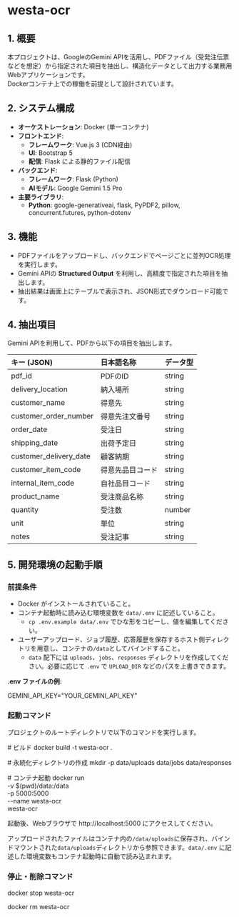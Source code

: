 # westa-ocr

## **1\. 概要**

本プロジェクトは、GoogleのGemini APIを活用し、PDFファイル（受発注伝票などを想定）から指定された項目を抽出し、構造化データとして出力する業務用Webアプリケーションです。  
Dockerコンテナ上での稼働を前提として設計されています。

## **2\. システム構成**

* **オーケストレーション**: Docker (単一コンテナ)
* **フロントエンド**:  
  * **フレームワーク**: Vue.js 3 (CDN経由)  
  * **UI**: Bootstrap 5  
  * **配信**: Flask による静的ファイル配信
* **バックエンド**:  
  * **フレームワーク**: Flask (Python)  
  * **AIモデル**: Google Gemini 1.5 Pro  
* **主要ライブラリ**:  
  * **Python**: google-generativeai, flask, PyPDF2, pillow, concurrent.futures, python-dotenv

## **3\. 機能**

* PDFファイルをアップロードし、バックエンドでページごとに並列OCR処理を実行します。  
* Gemini APIの **Structured Output** を利用し、高精度で指定された項目を抽出します。  
* 抽出結果は画面上にテーブルで表示され、JSON形式でダウンロード可能です。

## **4\. 抽出項目**

Gemini APIを利用して、PDFから以下の項目を抽出します。

| キー (JSON) | 日本語名称 | データ型 |
| :---- | :---- | :---- |
| pdf\_id | PDFのID | string |
| delivery\_location | 納入場所 | string |
| customer\_name | 得意先 | string |
| customer\_order\_number | 得意先注文番号 | string |
| order\_date | 受注日 | string |
| shipping\_date | 出荷予定日 | string |
| customer\_delivery\_date | 顧客納期 | string |
| customer\_item\_code | 得意先品目コード | string |
| internal\_item\_code | 自社品目コード | string |
| product\_name | 受注商品名称 | string |
| quantity | 受注数 | number |
| unit | 単位 | string |
| notes | 受注記事 | string |

## **5\. 開発環境の起動手順**

### **前提条件**

* Docker がインストールされていること。
* コンテナ起動時に読み込む環境変数を `data/.env` に記述していること。
  * `cp .env.example data/.env` でひな形をコピーし、値を編集してください。
* ユーザーアップロード、ジョブ履歴、応答履歴を保存するホスト側ディレクトリを用意し、コンテナの`/data`としてバインドすること。
  * `data` 配下には `uploads`、`jobs`、`responses` ディレクトリを作成してください。必要に応じて `.env` で `UPLOAD_DIR` などのパスを上書きできます。

**.env ファイルの例:**

GEMINI\_API\_KEY="YOUR\_GEMINI\_API\_KEY"

### **起動コマンド**

プロジェクトのルートディレクトリで以下のコマンドを実行します。

\# ビルド
docker build -t westa-ocr .

\# 永続化ディレクトリの作成
mkdir -p data/uploads data/jobs data/responses

\# コンテナ起動
docker run \
  -v $(pwd)/data:/data \
  -p 5000:5000 \
  --name westa-ocr \
  westa-ocr

起動後、Webブラウザで http://localhost:5000 にアクセスしてください。

アップロードされたファイルはコンテナ内の`/data/uploads`に保存され、バインドマウントされた`data/uploads`ディレクトリから参照できます。`data/.env` に記述した環境変数もコンテナ起動時に自動で読み込まれます。

### **停止・削除コマンド**

docker stop westa-ocr

docker rm westa-ocr
